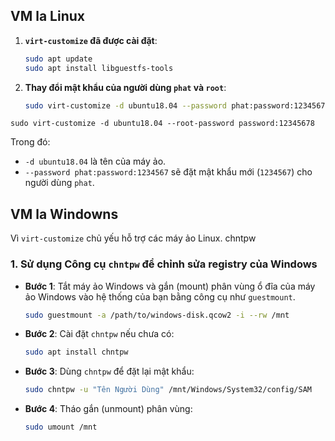 ## VM la Linux

1. **`virt-customize` đã được cài đặt**:
   ```bash
   sudo apt update
   sudo apt install libguestfs-tools
   ```

2. **Thay đổi mật khẩu của người dùng `phat` và `root`**:

   ```bash
   sudo virt-customize -d ubuntu18.04 --password phat:password:1234567
   ```

```
sudo virt-customize -d ubuntu18.04 --root-password password:12345678

```
Trong đó:
- `-d ubuntu18.04` là tên của máy ảo.
- `--password phat:password:1234567` sẽ đặt mật khẩu mới (`1234567`) cho người dùng `phat`.


## VM la Windowns
 Vì `virt-customize` chủ yếu hỗ trợ các máy ảo Linux.
chntpw
### 1. **Sử dụng Công cụ `chntpw` để chỉnh sửa registry của Windows**
   - **Bước 1**: Tắt máy ảo Windows và gắn (mount) phân vùng ổ đĩa của máy ảo Windows vào hệ thống của bạn bằng công cụ như `guestmount`.
     ```bash
     sudo guestmount -a /path/to/windows-disk.qcow2 -i --rw /mnt
     ```
   - **Bước 2**: Cài đặt `chntpw` nếu chưa có:
     ```bash
     sudo apt install chntpw
     ```
   - **Bước 3**: Dùng `chntpw` để đặt lại mật khẩu:
     ```bash
     sudo chntpw -u "Tên Người Dùng" /mnt/Windows/System32/config/SAM
     ```
   - **Bước 4**: Tháo gắn (unmount) phân vùng:
     ```bash
     sudo umount /mnt
     ```
